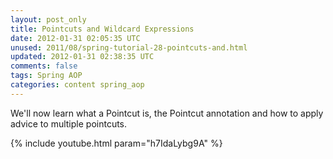 ```yaml
---           
layout: post_only
title: Pointcuts and Wildcard Expressions
date: 2012-01-31 02:05:35 UTC
unused: 2011/08/spring-tutorial-28-pointcuts-and.html
updated: 2012-01-31 02:38:35 UTC
comments: false
tags: Spring AOP
categories: content spring_aop
---
```


We'll now learn what a Pointcut is, the Pointcut annotation and how to apply advice to multiple pointcuts.

{% include youtube.html param="h7IdaLybg9A" %}